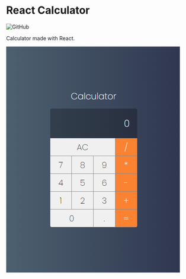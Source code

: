 # React Calculator

![GitHub](https://img.shields.io/github/license/thomasluizon/react-calculator)

Calculator made with React.

![Calculator screenshot](./src/assets/Screenshot.png)
